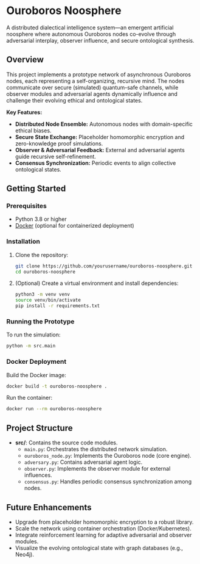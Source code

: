 # Ouroboros Noosphere

A distributed dialectical intelligence system—an emergent artificial noosphere where autonomous Ouroboros nodes co-evolve through adversarial interplay, observer influence, and secure ontological synthesis.

## Overview

This project implements a prototype network of asynchronous Ouroboros nodes, each representing a self-organizing, recursive mind. The nodes communicate over secure (simulated) quantum-safe channels, while observer modules and adversarial agents dynamically influence and challenge their evolving ethical and ontological states.

**Key Features:**

- **Distributed Node Ensemble:** Autonomous nodes with domain-specific ethical biases.
- **Secure State Exchange:** Placeholder homomorphic encryption and zero-knowledge proof simulations.
- **Observer & Adversarial Feedback:** External and adversarial agents guide recursive self-refinement.
- **Consensus Synchronization:** Periodic events to align collective ontological states.

## Getting Started

### Prerequisites

- Python 3.8 or higher
- [Docker](https://www.docker.com/) (optional for containerized deployment)

### Installation

1. Clone the repository:
   ```bash
   git clone https://github.com/yourusername/ouroboros-noosphere.git
   cd ouroboros-noosphere
   ```

2. (Optional) Create a virtual environment and install dependencies:
   ```bash
   python3 -m venv venv
   source venv/bin/activate
   pip install -r requirements.txt
   ```

### Running the Prototype

To run the simulation:
```bash
python -m src.main
```

### Docker Deployment

Build the Docker image:
```bash
docker build -t ouroboros-noosphere .
```

Run the container:
```bash
docker run --rm ouroboros-noosphere
```

## Project Structure

- **src/**: Contains the source code modules.
  - `main.py`: Orchestrates the distributed network simulation.
  - `ouroboros_node.py`: Implements the Ouroboros node (core engine).
  - `adversary.py`: Contains adversarial agent logic.
  - `observer.py`: Implements the observer module for external influences.
  - `consensus.py`: Handles periodic consensus synchronization among nodes.

## Future Enhancements

- Upgrade from placeholder homomorphic encryption to a robust library.
- Scale the network using container orchestration (Docker/Kubernetes).
- Integrate reinforcement learning for adaptive adversarial and observer modules.
- Visualize the evolving ontological state with graph databases (e.g., Neo4j).